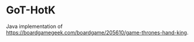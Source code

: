 # GoT-HotK
Java implementation of https://boardgamegeek.com/boardgame/205610/game-thrones-hand-king.
